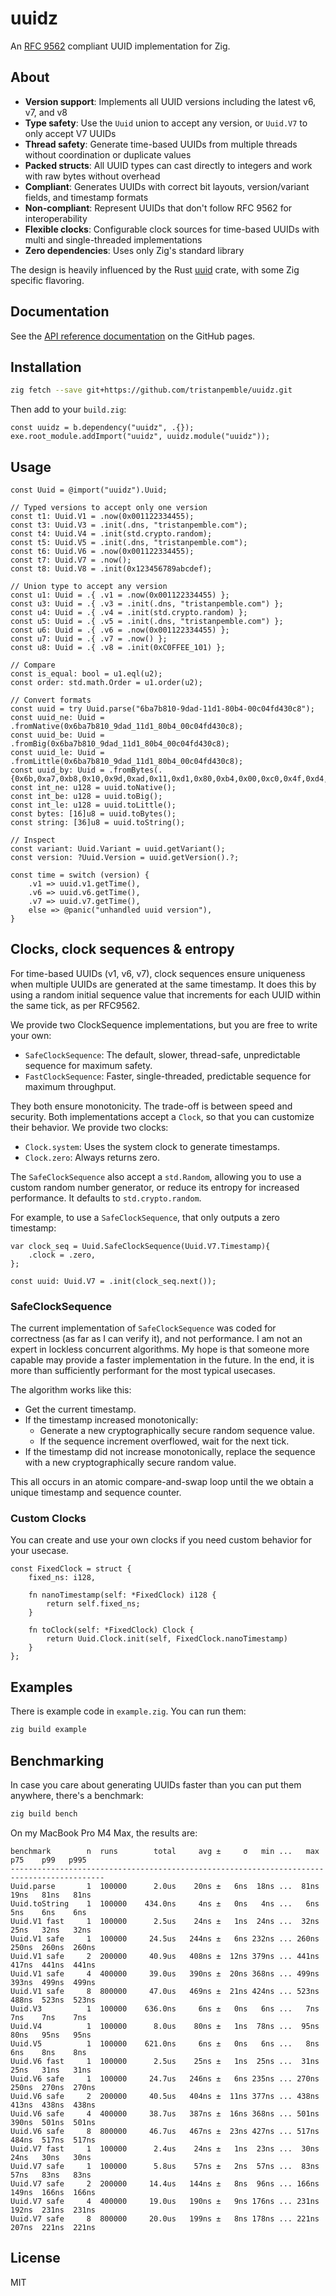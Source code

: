 # uuidz

An [RFC 9562](https://datatracker.ietf.org/doc/html/rfc9562) compliant UUID implementation for Zig.

## About

- **Version support**: Implements all UUID versions including the latest v6, v7, and v8
- **Type safety**: Use the `Uuid` union to accept any version, or `Uuid.V7` to only accept V7 UUIDs
- **Thread safety**: Generate time-based UUIDs from multiple threads without coordination or duplicate values
- **Packed structs**: All UUID types can cast directly to integers and work with raw bytes without overhead
- **Compliant**: Generates UUIDs with correct bit layouts, version/variant fields, and timestamp formats
- **Non-compliant**: Represent UUIDs that don't follow RFC 9562 for interoperability
- **Flexible clocks**: Configurable clock sources for time-based UUIDs with multi and single-threaded implementations
- **Zero dependencies**: Uses only Zig's standard library

The design is heavily influenced by the Rust [uuid](https://github.com/uuid-rs/uuid) crate, with some Zig specific flavoring.

## Documentation

See the [API reference documentation](https://tristanpemble.github.io/uuidz/) on the GitHub pages.

## Installation

```bash
zig fetch --save git+https://github.com/tristanpemble/uuidz.git
```

Then add to your `build.zig`:

```zig
const uuidz = b.dependency("uuidz", .{});
exe.root_module.addImport("uuidz", uuidz.module("uuidz"));
```

## Usage

```zig
const Uuid = @import("uuidz").Uuid;

// Typed versions to accept only one version
const t1: Uuid.V1 = .now(0x001122334455);
const t3: Uuid.V3 = .init(.dns, "tristanpemble.com");
const t4: Uuid.V4 = .init(std.crypto.random);
const t5: Uuid.V5 = .init(.dns, "tristanpemble.com");
const t6: Uuid.V6 = .now(0x001122334455);
const t7: Uuid.V7 = .now();
const t8: Uuid.V8 = .init(0x123456789abcdef);

// Union type to accept any version
const u1: Uuid = .{ .v1 = .now(0x001122334455) };
const u3: Uuid = .{ .v3 = .init(.dns, "tristanpemble.com") };
const u4: Uuid = .{ .v4 = .init(std.crypto.random) };
const u5: Uuid = .{ .v5 = .init(.dns, "tristanpemble.com") };
const u6: Uuid = .{ .v6 = .now(0x001122334455) };
const u7: Uuid = .{ .v7 = .now() };
const u8: Uuid = .{ .v8 = .init(0xC0FFEE_101) };

// Compare
const is_equal: bool = u1.eql(u2);
const order: std.math.Order = u1.order(u2);

// Convert formats
const uuid = try Uuid.parse("6ba7b810-9dad-11d1-80b4-00c04fd430c8");
const uuid_ne: Uuid = .fromNative(0x6ba7b810_9dad_11d1_80b4_00c04fd430c8);
const uuid_be: Uuid = .fromBig(0x6ba7b810_9dad_11d1_80b4_00c04fd430c8);
const uuid_le: Uuid = .fromLittle(0x6ba7b810_9dad_11d1_80b4_00c04fd430c8);
const uuid_by: Uuid = .fromBytes(.{0x6b,0xa7,0xb8,0x10,0x9d,0xad,0x11,0xd1,0x80,0xb4,0x00,0xc0,0x4f,0xd4,0x30,0xc8});
const int_ne: u128 = uuid.toNative();
const int_be: u128 = uuid.toBig();
const int_le: u128 = uuid.toLittle();
const bytes: [16]u8 = uuid.toBytes();
const string: [36]u8 = uuid.toString();

// Inspect
const variant: Uuid.Variant = uuid.getVariant();
const version: ?Uuid.Version = uuid.getVersion().?;

const time = switch (version) {
    .v1 => uuid.v1.getTime(),
    .v6 => uuid.v6.getTime(),
    .v7 => uuid.v7.getTime(),
    else => @panic("unhandled uuid version"),
}
```

## Clocks, clock sequences & entropy

For time-based UUIDs (v1, v6, v7), clock sequences ensure uniqueness when multiple UUIDs are generated at the same
timestamp. It does this by using a random initial sequence value that increments for each UUID within the same tick,
as per RFC9562.

We provide two ClockSequence implementations, but you are free to write your own:

- `SafeClockSequence`: The default, slower, thread-safe, unpredictable sequence for maximum safety.
- `FastClockSequence`: Faster, single-threaded, predictable sequence for maximum throughput.

They both ensure monotonicity. The trade-off is between speed and security. Both implementations accept a `Clock`,
so that you can customize their behavior. We provide two clocks:

- `Clock.system`: Uses the system clock to generate timestamps.
- `Clock.zero`: Always returns zero.

The `SafeClockSequence` also accept a `std.Random`, allowing you to use a custom random number generator, or reduce its
entropy for increased performance. It defaults to `std.crypto.random`.

For example, to use a `SafeClockSequence`, that only outputs a zero timestamp:

```zig
var clock_seq = Uuid.SafeClockSequence(Uuid.V7.Timestamp){
    .clock = .zero,
};

const uuid: Uuid.V7 = .init(clock_seq.next());
```

### SafeClockSequence

The current implementation of `SafeClockSequence` was coded for correctness (as far as I can verify it), and not
performance. I am not an expert in lockless concurrent algorithms. My hope is that someone more capable may provide
a faster implementation in the future. In the end, it is more than sufficiently performant for the most typical usecases.

The algorithm works like this:

- Get the current timestamp.
- If the timestamp increased monotonically:
  - Generate a new cryptographically secure random sequence value.
  - If the sequence increment overflowed, wait for the next tick.
- If the timestamp did not increase monotonically, replace the sequence with a new cryptographically secure random value.

This all occurs in an atomic compare-and-swap loop until the we obtain a unique timestamp and sequence counter.

### Custom Clocks

You can create and use your own clocks if you need custom behavior for your usecase.

```zig
const FixedClock = struct {
    fixed_ns: i128,

    fn nanoTimestamp(self: *FixedClock) i128 {
        return self.fixed_ns;
    }

    fn toClock(self: *FixedClock) Clock {
        return Uuid.Clock.init(self, FixedClock.nanoTimestamp)
    }
};
```

## Examples

There is example code in `example.zig`. You can run them:

```bash
zig build example
```

## Benchmarking

In case you care about generating UUIDs faster than you can put them anywhere, there's a benchmark:

```bash
zig build bench
```

On my MacBook Pro M4 Max, the results are:

```
benchmark        n  runs        total     avg ±     σ   min ...   max     p75    p99   p995
-------------------------------------------------------------------------------------------
Uuid.parse       1  100000      2.0us    20ns ±   6ns  18ns ...  81ns    19ns   81ns   81ns
Uuid.toString    1  100000    434.0ns     4ns ±   0ns   4ns ...   6ns     5ns    6ns    6ns
Uuid.V1 fast     1  100000      2.5us    24ns ±   1ns  24ns ...  32ns    25ns   32ns   32ns
Uuid.V1 safe     1  100000     24.5us   244ns ±   6ns 232ns ... 260ns   250ns  260ns  260ns
Uuid.V1 safe     2  200000     40.9us   408ns ±  12ns 379ns ... 441ns   417ns  441ns  441ns
Uuid.V1 safe     4  400000     39.0us   390ns ±  20ns 368ns ... 499ns   393ns  499ns  499ns
Uuid.V1 safe     8  800000     47.0us   469ns ±  21ns 424ns ... 523ns   488ns  523ns  523ns
Uuid.V3          1  100000    636.0ns     6ns ±   0ns   6ns ...   7ns     7ns    7ns    7ns
Uuid.V4          1  100000      8.0us    80ns ±   1ns  78ns ...  95ns    80ns   95ns   95ns
Uuid.V5          1  100000    621.0ns     6ns ±   0ns   6ns ...   8ns     6ns    8ns    8ns
Uuid.V6 fast     1  100000      2.5us    25ns ±   1ns  25ns ...  31ns    25ns   31ns   31ns
Uuid.V6 safe     1  100000     24.7us   246ns ±   6ns 235ns ... 270ns   250ns  270ns  270ns
Uuid.V6 safe     2  200000     40.5us   404ns ±  11ns 377ns ... 438ns   413ns  438ns  438ns
Uuid.V6 safe     4  400000     38.7us   387ns ±  16ns 368ns ... 501ns   390ns  501ns  501ns
Uuid.V6 safe     8  800000     46.7us   467ns ±  23ns 427ns ... 517ns   484ns  517ns  517ns
Uuid.V7 fast     1  100000      2.4us    24ns ±   1ns  23ns ...  30ns    24ns   30ns   30ns
Uuid.V7 safe     1  100000      5.8us    57ns ±   2ns  57ns ...  83ns    57ns   83ns   83ns
Uuid.V7 safe     2  200000     14.4us   144ns ±   8ns  96ns ... 166ns   149ns  166ns  166ns
Uuid.V7 safe     4  400000     19.0us   190ns ±   9ns 176ns ... 231ns   192ns  231ns  231ns
Uuid.V7 safe     8  800000     20.0us   199ns ±   8ns 178ns ... 221ns   207ns  221ns  221ns
```

## License

MIT
